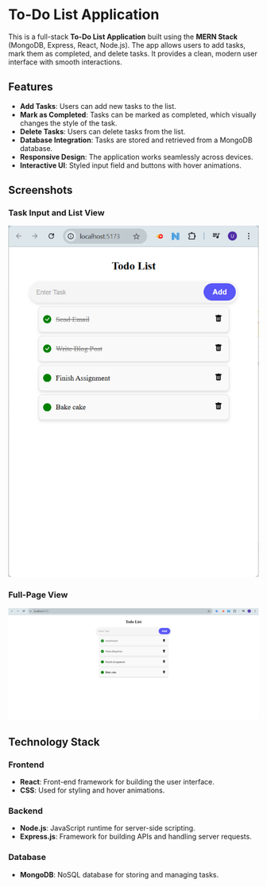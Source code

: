 # To-Do List Application

This is a full-stack **To-Do List Application** built using the **MERN Stack** (MongoDB, Express, React, Node.js). The app allows users to add tasks, mark them as completed, and delete tasks. It provides a clean, modern user interface with smooth interactions.

## Features

- **Add Tasks**: Users can add new tasks to the list.
- **Mark as Completed**: Tasks can be marked as completed, which visually changes the style of the task.
- **Delete Tasks**: Users can delete tasks from the list.
- **Database Integration**: Tasks are stored and retrieved from a MongoDB database.
- **Responsive Design**: The application works seamlessly across devices.
- **Interactive UI**: Styled input field and buttons with hover animations.

## Screenshots

### Task Input and List View
![Task Input and List View](./image1.png)

### Full-Page View
![Full-Page View](./image2.png)

## Technology Stack

### Frontend
- **React**: Front-end framework for building the user interface.
- **CSS**: Used for styling and hover animations.

### Backend
- **Node.js**: JavaScript runtime for server-side scripting.
- **Express.js**: Framework for building APIs and handling server requests.

### Database
- **MongoDB**: NoSQL database for storing and managing tasks.